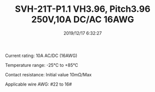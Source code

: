 ﻿---
layout: post 
title: SVH-21T-P1.1 VH3.96, Pitch3.96 250V,10A DC/AC 16AWG
tags: VH3.96
categories: housing-terminal
overview: VH3.96,10A,AWG 22#-16#
series: VH
part_number: SVH-21T-P1.1
thumb_img: static/202006/196-thumb-20200620082336.jpg
image: static/202006/196-20200620082336.jpg
date: 2019/12/17 6:32:27
---


<p>
	Current rating: 10A AC/DC (16AWG)
</p>
<p>
	Temperature range: -25℃ to +85<span>℃ </span> 
</p>
<p>
	<span>Contact resistance: Initial value 10mΩ/Max</span> 
</p>
<p>
	<span>Applicable wire AWG: #22 to 16#</span> 
</p>

